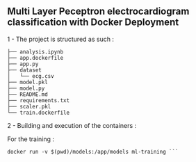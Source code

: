 ## Multi Layer Peceptron electrocardiogram classification with Docker Deployment

1 - The project is structured as such : 
```
├── analysis.ipynb
├── app.dockerfile
├── app.py
├── dataset
│   └── ecg.csv
├── model.pkl
├── model.py
├── README.md
├── requirements.txt
├── scaler.pkl
└── train.dockerfile
```
2 - Building and execution of the containers :

For the training : 

``` docker build -f training.Dockerfile -t ml-training .
docker run -v $(pwd)/models:/app/models ml-training ```
